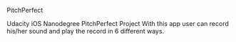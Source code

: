 PitchPerfect

Udacity iOS Nanodegree PitchPerfect Project
With this app user can record his/her sound and play the record in 6 different ways.

